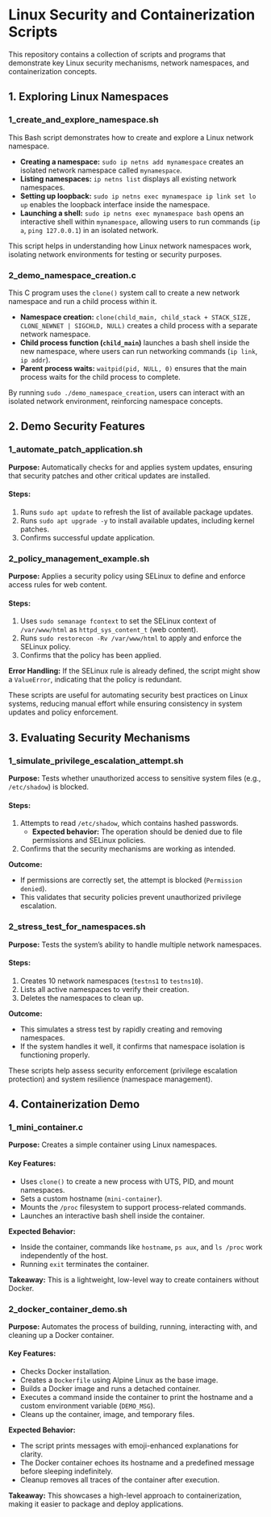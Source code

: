 # Linux Security and Containerization Scripts

This repository contains a collection of scripts and programs that demonstrate key Linux security mechanisms, network namespaces, and containerization concepts.

## 1. Exploring Linux Namespaces

### 1_create_and_explore_namespace.sh

This Bash script demonstrates how to create and explore a Linux network namespace.

- **Creating a namespace:** `sudo ip netns add mynamespace` creates an isolated network namespace called `mynamespace`.
- **Listing namespaces:** `ip netns list` displays all existing network namespaces.
- **Setting up loopback:** `sudo ip netns exec mynamespace ip link set lo up` enables the loopback interface inside the namespace.
- **Launching a shell:** `sudo ip netns exec mynamespace bash` opens an interactive shell within `mynamespace`, allowing users to run commands (`ip a`, `ping 127.0.0.1`) in an isolated network.

This script helps in understanding how Linux network namespaces work, isolating network environments for testing or security purposes.

### 2_demo_namespace_creation.c

This C program uses the `clone()` system call to create a new network namespace and run a child process within it.

- **Namespace creation:** `clone(child_main, child_stack + STACK_SIZE, CLONE_NEWNET | SIGCHLD, NULL)` creates a child process with a separate network namespace.
- **Child process function (`child_main`)** launches a bash shell inside the new namespace, where users can run networking commands (`ip link`, `ip addr`).
- **Parent process waits:** `waitpid(pid, NULL, 0)` ensures that the main process waits for the child process to complete.

By running `sudo ./demo_namespace_creation`, users can interact with an isolated network environment, reinforcing namespace concepts.

## 2. Demo Security Features

### 1_automate_patch_application.sh

**Purpose:** Automatically checks for and applies system updates, ensuring that security patches and other critical updates are installed.

#### Steps:

1. Runs `sudo apt update` to refresh the list of available package updates.
2. Runs `sudo apt upgrade -y` to install available updates, including kernel patches.
3. Confirms successful update application.

### 2_policy_management_example.sh

**Purpose:** Applies a security policy using SELinux to define and enforce access rules for web content.

#### Steps:

1. Uses `sudo semanage fcontext` to set the SELinux context of `/var/www/html` as `httpd_sys_content_t` (web content).
2. Runs `sudo restorecon -Rv /var/www/html` to apply and enforce the SELinux policy.
3. Confirms that the policy has been applied.

**Error Handling:** If the SELinux rule is already defined, the script might show a `ValueError`, indicating that the policy is redundant.

These scripts are useful for automating security best practices on Linux systems, reducing manual effort while ensuring consistency in system updates and policy enforcement.

## 3. Evaluating Security Mechanisms

### 1_simulate_privilege_escalation_attempt.sh

**Purpose:** Tests whether unauthorized access to sensitive system files (e.g., `/etc/shadow`) is blocked.

#### Steps:

1. Attempts to read `/etc/shadow`, which contains hashed passwords.
   - **Expected behavior:** The operation should be denied due to file permissions and SELinux policies.
2. Confirms that the security mechanisms are working as intended.

**Outcome:**

- If permissions are correctly set, the attempt is blocked (`Permission denied`).
- This validates that security policies prevent unauthorized privilege escalation.

### 2_stress_test_for_namespaces.sh

**Purpose:** Tests the system’s ability to handle multiple network namespaces.

#### Steps:

1. Creates 10 network namespaces (`testns1` to `testns10`).
2. Lists all active namespaces to verify their creation.
3. Deletes the namespaces to clean up.

**Outcome:**

- This simulates a stress test by rapidly creating and removing namespaces.
- If the system handles it well, it confirms that namespace isolation is functioning properly.

These scripts help assess security enforcement (privilege escalation protection) and system resilience (namespace management).

## 4. Containerization Demo

### 1_mini_container.c

**Purpose:** Creates a simple container using Linux namespaces.

#### Key Features:

- Uses `clone()` to create a new process with UTS, PID, and mount namespaces.
- Sets a custom hostname (`mini-container`).
- Mounts the `/proc` filesystem to support process-related commands.
- Launches an interactive bash shell inside the container.

**Expected Behavior:**

- Inside the container, commands like `hostname`, `ps aux`, and `ls /proc` work independently of the host.
- Running `exit` terminates the container.

**Takeaway:** This is a lightweight, low-level way to create containers without Docker.

### 2_docker_container_demo.sh

**Purpose:** Automates the process of building, running, interacting with, and cleaning up a Docker container.

#### Key Features:

- Checks Docker installation.
- Creates a `Dockerfile` using Alpine Linux as the base image.
- Builds a Docker image and runs a detached container.
- Executes a command inside the container to print the hostname and a custom environment variable (`DEMO_MSG`).
- Cleans up the container, image, and temporary files.

**Expected Behavior:**

- The script prints messages with emoji-enhanced explanations for clarity.
- The Docker container echoes its hostname and a predefined message before sleeping indefinitely.
- Cleanup removes all traces of the container after execution.

**Takeaway:** This showcases a high-level approach to containerization, making it easier to package and deploy applications.
